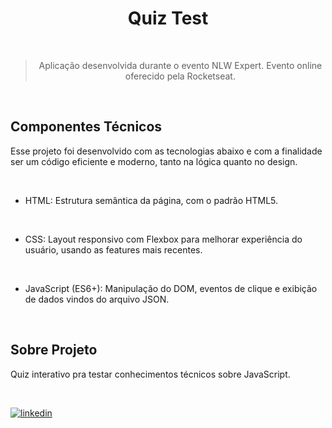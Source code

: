 <h1 align="center">Quiz Test</h1>

<br>

> <p align="center">Aplicação desenvolvida durante o evento NLW Expert. Evento online oferecido pela Rocketseat. </p>

<br>


## Componentes Técnicos

Esse projeto foi desenvolvido com as tecnologias abaixo e com a finalidade ser um código eficiente e moderno, tanto na lógica quanto no design.

<br>

- HTML: Estrutura semântica da página, com o padrão HTML5.
<br>

- CSS: Layout responsivo com Flexbox para melhorar experiência do usuário, usando as features mais recentes.

<br>

- JavaScript (ES6+): Manipulação do DOM, eventos de clique e exibição de dados vindos do arquivo JSON.

<br>

## Sobre Projeto

 <p align = 'left'>Quiz interativo pra testar conhecimentos técnicos sobre JavaScript.</p>

<br>

 [![linkedin](https://img.shields.io/badge/linkedin-0A66C2?style=for-the-badge&logo=linkedin&logoColor=white)](https://www.linkedin.com/)

